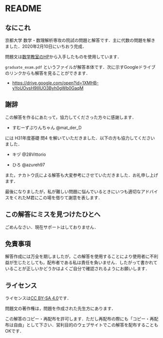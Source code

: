 # README

## なにこれ
京都大学 数学・数理解析専攻の院試の問題と解答です．主に代数の問題を解きました．2020年2月10日にいちおう完成．

問題文は[数学教室のHP](https://www.math.kyoto-u.ac.jp/ja/past-exams)から入手したものを使用しています．

`graduate_exam.pdf` というファイルが解答本体です．次に示すGoogleドライブのリンクからも解答を見ることができます．

* https://drive.google.com/open?id=1XMHB-yYoUOvsH9IllUO3Byh0gWb0GaqM


## 謝辞 

この解答を作るにあたって，協力してくださった方々に感謝します．

- すむーずぷりんちゃん @mat_der_D　

には H31年度基礎 問4 を解いていただきました．以下の方も協力してくださいました．

- キヅ @28Vittorio　

- ひろ @azureh97

また，ナカトウ氏による解答も大変参考にさせていただきました．お礼申し上げます．

最後になりましたが，私が難しい問題に悩んでいるときにいつも適切なアドバイスをくれたM君にこの場を借りて謝意を表します．


## この解答にミスを見つけたひとへ

ごめんなさい．現在サポートはしておりません．

## 免責事項
解答作成には万全を期しましたが，この解答を使用することにより使用者に不利益が生じたとしても，配布者である私は責任を負いません．したがって書かれていることが正しいかどうかはよくご自分で確認されるようにお願いします．

## ライセンス

ライセンスは[CC BY-SA 4.0](https://creativecommons.org/licenses/by-sa/4.0/deed.ja)です．

問題文の著作権は，問題を作成された先生方にあります．

この解答のコピー・再配布を許可します．ただし再配布の際にも「コピー・再配布は自由」として下さい．営利目的のウェブサイトでこの解答を配布することもOKです．



